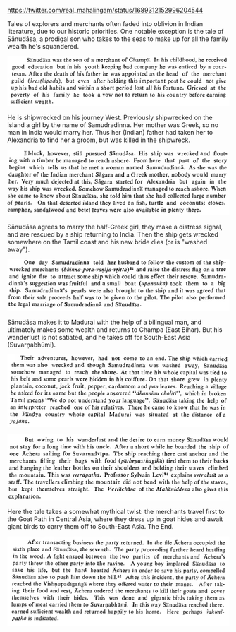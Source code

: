 https://twitter.com/real_mahalingam/status/1689312152996204544

Tales of explorers and merchants often faded into oblivion in Indian literature, due to our historic priorities. One notable exception is the tale of Sānudāsa, a prodigal son who takes to the seas to make up for all the family wealth he's squandered.

![](../_attachments/sanudasa/F3GkWQvXUAA6BzJ.png)

He is shipwrecked on his journey West. Previously shipwrecked on the island a girl by the name of Samudradinna. Her mother was Greek, so no man in India would marry her. Thus her (Indian) father had taken her to Alexandria to find her a groom, but was killed in the shipwreck.

![](../_attachments/sanudasa/F3GkkVAWsAACKrq.png)

Sānudāsa agrees to marry the half-Greek girl, they make a distress signal, and are rescued by a ship returning to India. Then the ship gets wrecked somewhere on the Tamil coast and his new bride dies (or is "washed away").

![](../_attachments/sanudasa/F3Gmm72X0AALTMW.png)

Sānudāsa makes it to Madurai with the help of a bilingual man, and ultimately makes some wealth and returns to Champa (East Bihar). But his wanderlust is not satiated, and he takes off for South-East Asia (Suvarṇabhūmi).

![](../_attachments/sanudasa/F3GnIo1XoAc8MoZ.png)

![](../_attachments/sanudasa/F3Gn2wNWkAAJUds.png)

Here the tale takes a somewhat mythical twist: the merchants travel first to the Goat Path in Central Asia, where they dress up in goat hides and await giant birds to carry them off to South-East Asia. The End.

![](../_attachments/sanudasa/F3GpUs3XoAI9VpZ.png)

